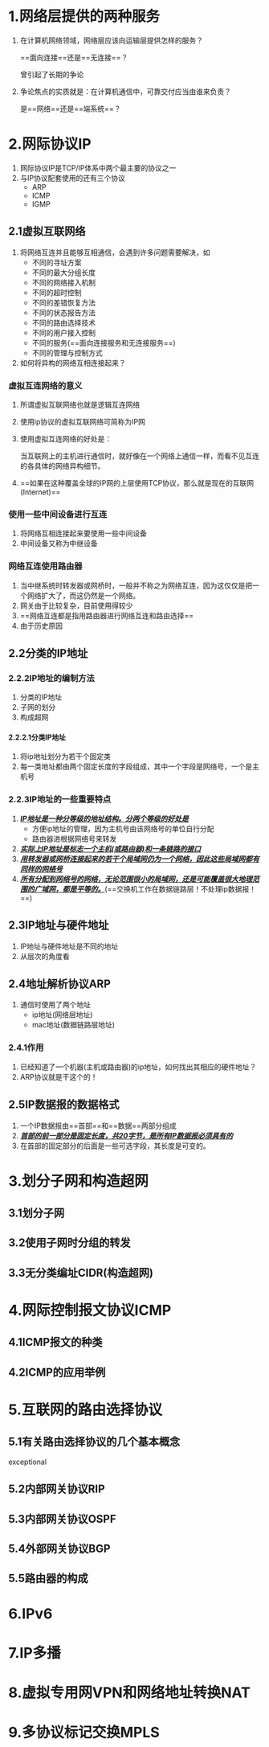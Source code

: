 # 1.网络层提供的两种服务

1. 在计算机网络领域，网络层应该向运输层提供怎样的服务？

   ==面向连接==还是==无连接==？

   曾引起了长期的争论

2. 争论焦点的实质就是：在计算机通信中，可靠交付应当由谁来负责？

   是==网络==还是==端系统==？



# 2.网际协议IP

1. 网际协议IP是TCP/IP体系中两个最主要的协议之一
2. 与IP协议配套使用的还有三个协议
   + ARP
   + ICMP
   + IGMP

## 2.1虚拟互联网络

1. 将网络互连并且能够互相通信，会遇到许多问题需要解决，如
   + 不同的寻址方案
   + 不同的最大分组长度
   + 不同的网络接入机制
   + 不同的超时控制
   + 不同的差错恢复方法
   + 不同的状态报告方法
   + 不同的路由选择技术
   + 不同的用户接入控制
   + 不同的服务(==面向连接服务和无连接服务==)
   + 不同的管理与控制方式
2. 如何将异构的网络互相连接起来？



### 虚拟互连网络的意义

1. 所谓虚拟互联网络也就是逻辑互连网络

2. 使用ip协议的虚拟互联网络可简称为IP网

3. 使用虚拟互连网络的好处是：

   当互联网上的主机进行通信时，就好像在一个网络上通信一样，而看不见互连的各具体的网络异构细节。

4. ==如果在这种覆盖全球的IP网的上层使用TCP协议，那么就是现在的互联网(Internet)==



### 使用一些中间设备进行互连

1. 将网络互相连接起来要使用一些中间设备
2. 中间设备又称为中继设备





### 网络互连使用路由器

1. 当中继系统时转发器或网桥时，一般并不称之为网络互连，因为这仅仅是把一个网络扩大了，而这仍然是一个网络。
2. 网关由于比较复杂，目前使用得较少
3. ==网络互连都是指用路由器进行网络互连和路由选择==
4. 由于历史原因







## 2.2分类的IP地址



### 2.2.2IP地址的编制方法

1. 分类的IP地址
2. 子网的划分
3. 构成超网



#### 2.2.2.1分类IP地址

1. 将ip地址划分为若干个固定类
2. 每一类地址都由两个固定长度的字段组成，其中一个字段是网络号，一个是主机号



### 2.2.3IP地址的一些重要特点

1. <u>***IP地址是一种分等级的地址结构。分两个等级的好处是***</u>
   + 方便ip地址的管理，因为主机号由该网络号的单位自行分配
   + 路由器进根据网络号来转发
2. ***<u>实际上IP地址是标志一个主机(或路由器)和一条链路的接口</u>***
3. ***<u>用转发器或网桥连接起来的若干个局域网仍为一个网络，因此这些局域网都有同样的网络号</u>***
4. ***<u>所有分配到网络号的网络，无论范围很小的局域网，还是可能覆盖很大地理范围的广域网，都是平等的。</u>***(==交换机工作在数据链路层！不处理ip数据报！==)



## 2.3IP地址与硬件地址

1. IP地址与硬件地址是不同的地址
2. 从层次的角度看



## 2.4地址解析协议ARP

1. 通信时使用了两个地址
   + ip地址(网络层地址)
   + mac地址(数据链路层地址)



### 2.4.1作用

1. 已经知道了一个机器(主机或路由器)的ip地址，如何找出其相应的硬件地址？
2. ARP协议就是干这个的！



## 2.5IP数据报的数据格式

1. 一个IP数据报由==首部==和==数据==两部分组成
2. ***<u>首部的前一部分是固定长度，共20字节，是所有IP数据报必须具有的</u>***
3. 在首部的固定部分的后面是一些可选字段，其长度是可变的。



# 3.划分子网和构造超网

## 3.1划分子网



## 3.2使用子网时分组的转发



## 3.3无分类编址CIDR(构造超网)



# 4.网际控制报文协议ICMP

## 4.1ICMP报文的种类



## 4.2ICMP的应用举例



# 5.互联网的路由选择协议

## 5.1有关路由选择协议的几个基本概念

exceptional

## 5.2内部网关协议RIP



## 5.3内部网关协议OSPF



## 5.4外部网关协议BGP



## 5.5路由器的构成



# 6.IPv6



# 7.IP多播



# 8.虚拟专用网VPN和网络地址转换NAT



# 9.多协议标记交换MPLS